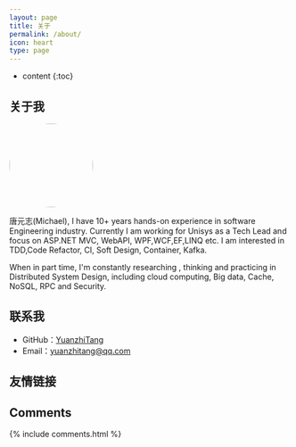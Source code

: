 ```yaml
---
layout: page
title: 关于
permalink: /about/
icon: heart
type: page
---
```


* content
{:toc}

## 关于我
<div style="margin:10px auto">
<img style="border: 0;height: 150px;width: 150px; border-radius:50%" src="https://yuanzhitang.github.io/images/yuanzhitang.jpg"/>
</div>

唐元志(Michael), I have 10+ years hands-on experience in software Engineering industry. Currently I am working for Unisys as a Tech Lead and focus on 
ASP.NET MVC, WebAPI, WPF,WCF,EF,LINQ etc. I am interested in TDD,Code Refactor, CI, Soft Design, Container, Kafka.

When in part time, I'm constantly researching , thinking and practicing in Distributed System Design, including cloud computing, Big data, Cache, NoSQL, RPC and Security.

<!--
<iframe src="https://githubbadge.appspot.com/gaohaoyang?s=1" style="border: 0;height: 142px;width: 200px;overflow: hidden;" frameBorder="0"></iframe>
-->
## 联系我

* GitHub：[YuanzhiTang](https://github.com/yuanzhitang)
* Email：yuanzhitang@qq.com

## 友情链接

<!--
[羡辙杂俎](http://zhangwenli.com/blog) \| [Anotherhome](https://www.anotherhome.net) \| [Reverland](http://reverland.org/) \| [ZhiLi](http://lizhipower.github.io/) \| [Simmer](http://simmer-jun.github.io/) \| [awthink](http://awthink.net/) \| [Aralic](http://aralic.github.io/) \| [zchen9](http://www.chen9.info/) \| [wuhuaji](http://wuhuaji.me/) \| [lisheng](http://www.lishengcn.cn/) \| [薛彬XueBin](http://axuebin.com/blog/) \| [TBOOX](http://www.tboox.org/cn/) \|  [Ling](http://linglinyp.com/)
-->
## Comments

{% include comments.html %}
